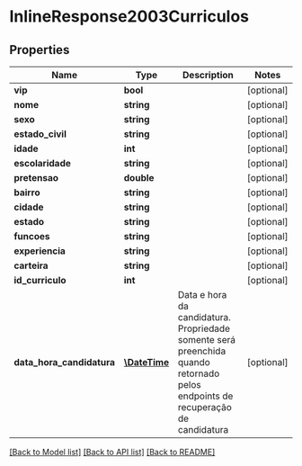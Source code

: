 # InlineResponse2003Curriculos

## Properties
Name | Type | Description | Notes
------------ | ------------- | ------------- | -------------
**vip** | **bool** |  | [optional] 
**nome** | **string** |  | [optional] 
**sexo** | **string** |  | [optional] 
**estado_civil** | **string** |  | [optional] 
**idade** | **int** |  | [optional] 
**escolaridade** | **string** |  | [optional] 
**pretensao** | **double** |  | [optional] 
**bairro** | **string** |  | [optional] 
**cidade** | **string** |  | [optional] 
**estado** | **string** |  | [optional] 
**funcoes** | **string** |  | [optional] 
**experiencia** | **string** |  | [optional] 
**carteira** | **string** |  | [optional] 
**id_curriculo** | **int** |  | [optional] 
**data_hora_candidatura** | [**\DateTime**](\DateTime.md) | Data e hora da candidatura. Propriedade somente será preenchida quando retornado pelos endpoints de recuperação de candidatura | [optional] 

[[Back to Model list]](../README.md#documentation-for-models) [[Back to API list]](../README.md#documentation-for-api-endpoints) [[Back to README]](../README.md)


